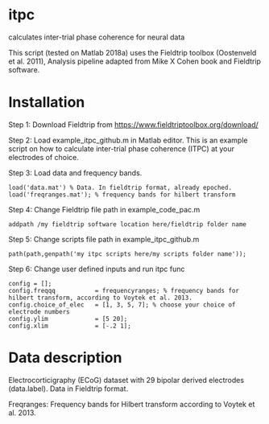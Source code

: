 # itpc
calculates inter-trial phase coherence for neural data

This script (tested on Matlab 2018a) uses the Fieldtrip toolbox (Oostenveld et al. 2011), Analysis pipeline adapted from Mike X Cohen book and Fieldtrip software.

# Installation
Step 1: Download Fieldtrip from https://www.fieldtriptoolbox.org/download/

Step 2: Load example_itpc_github.m in Matlab editor. This is an example script on how to calculate inter-trial phase coherence (ITPC) at your electrodes of choice.

Step 3: Load data and frequency bands.
```
load('data.mat') % Data. In fieldtrip format, already epoched.
load('freqranges.mat'); % frequency bands for hilbert transform

```
Step 4: Change Fieldtrip file path in example_code_pac.m
```
addpath /my fieldtrip software location here/fieldtrip folder name
```
Step 5: Change scripts file path in example_itpc_github.m
```
path(path,genpath('my itpc scripts here/my scripts folder name'));
```
Step 6: Change user defined inputs and run itpc func

```
config = [];
config.freqqq           = frequencyranges; % frequency bands for hilbert transform, according to Voytek et al. 2013.
config.choice_of_elec   = [1, 3, 5, 7]; % choose your choice of electrode numbers
config.ylim             = [5 20];
config.xlim             = [-.2 1];
```
# Data description
Electrocorticigraphy (ECoG) dataset with 29 bipolar derived electrodes (data.label). Data in Fieldtrip format.

Freqranges: Frequency bands for Hilbert transform according to Voytek et al. 2013.


